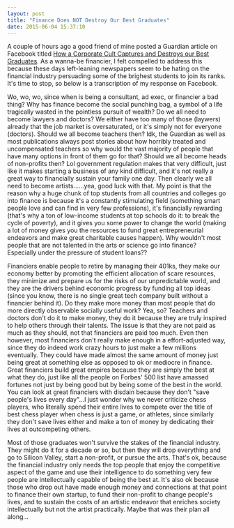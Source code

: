 ```yaml
---
layout: post
title: "Finance Does NOT Destroy Our Best Graduates"
date: 2015-06-04 15:37:10
---
```


A couple of hours ago a good friend of mine posted a Guardian article on Facebook titled [How a Corporate Cult Captures and Destroys our Best Graduates](http://www.theguardian.com/commentisfree/2015/jun/03/city-corporates-destroy-best-minds). As a wanna-be financier, I felt compelled to address this because these days left-leaning newspapers seem to be hating on the financial industry persuading some of the brighest students to join its ranks. It's time to stop, so below is a transcription of my response on Facebook. 

Wo, wo, wo, since when is being a consultant, ad exec, or financier a bad thing? Why has finance become the social punching bag, a symbol of a life tragically wasted in the pointless pursuit of wealth? Do we all need to become lawyers and doctors? We either have too many of those (laywers) already that the job market is oversaturated, or it's simply not for everyone (doctors). Should we all become teachers then? Idk, the Guardian as well as most publications always post stories about how horribly treated and uncompensated teachers so why would the vast majority of people that have many options in front of them go for that? Should we all become heads of non-profits then? Lol government regulation makes that very difficult, just like it makes starting a business of any kind difficult, and it's not really a great way to financially sustain your family one day. Then clearly we all need to become artists......yea, good luck with that. My point is that the reason why a huge chunk of top students from all countries and colleges go into finance is because it's a constantly stimulating field (something smart people love and can find in very few professions), it's financially rewarding (that's why a ton of low-income students at top schools do it: to break the cycle of poverty), and it gives you some power to change the world (making a lot of money gives you the resources to fund great entrepreneurial endeavors and make great charitable causes happen). Why wouldn't most people that are not talented in the arts or science go into finance? Especially under the pressure of student loans??

Financiers enable people to retire by managing their 401ks, they make our economy better by promoting the efficient allocation of scare resources, they minimize and prepare us for the risks of our unpredictable world, and they are the drivers behind economic progress by funding all top ideas (since you know, there is no single great tech company built without a financier behind it). Do they make more money than most people that do more directly observable socially useful work? Yea, so? Teachers and doctors don't do it to make money, they do it because they are truly inspired to help others through their talents. The issue is that they are not paid as much as they should, not that financiers are paid too much. Even then however, most financiers don't really make enough in a effort-adjusted way, since they do indeed work crazy hours to just make a few millions eventually. They could have made almost the same amount of money just being great at something else as opposed to ok or mediocre in finance. Great financiers build great empires because they are simply the best at what they do, just like all the people on Forbes' 500 list have amassed fortunes not just by being good but by being some of the best in the world. You can look at great financiers with disdain because they don't "save people's lives every day"...I just wonder why we never criticize chess players, who literally spend their entire lives to compete over the title of best chess player when chess is just a game, or athletes, since similarly they don't save lives either and make a ton of money by dedicating their lives at outcompeting others.

Most of those graduates won't survive the stakes of the financial industry. They might do it for a decade or so, but then they will drop everything and go to Silicon Valley, start a non-profit, or pursue the arts. That's ok, because the financial industry only needs the top people that enjoy the competitive aspect of the game and use their intelligence to do something very few people are intellectually capable of being the best at. It's also ok because those who drop out have made enough money and connections at that point to finance their own startup, to fund their non-profit to change people's lives, and to sustain the costs of an artistic endeavor that enriches society intellectually but not the artist practically. Maybe that was their plan all along...
